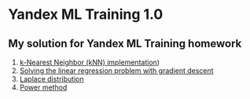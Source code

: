 # Yandex ML Training 1.0


## My solution for Yandex ML Training homework
1. [k-Nearest Neighbor (kNN) implementation](https://github.com/tintubiel/YandexMLTraining/tree/main/homework1))
2. [Solving the linear regression problem with gradient descent](https://github.com/tintubiel/YandexMLTraining/tree/main/homework2)
3. [Laplace distribution](https://github.com/tintubiel/YandexMLTraining/tree/main/homework3)
4. [Power method](https://github.com/tintubiel/YandexMLTraining/tree/main/homework4)

